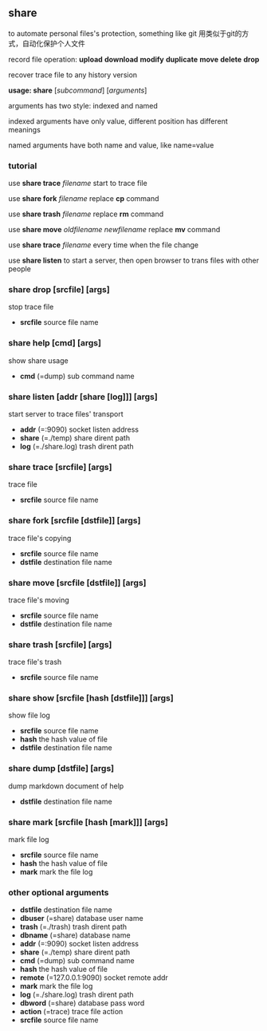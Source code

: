 ## share
to automate personal files's protection, something like git 用类似于git的方式，自动化保护个人文件

record file operation: **upload** **download** **modify** **duplicate** **move** **delete** **drop**

recover trace file to any history version

**usage: share** [*subcommand*] [*arguments*]

arguments has two style: indexed and named

indexed arguments have only value, different position has different meanings

named arguments have both name and value, like name=value

### tutorial
use **share trace** *filename* start to trace file

use **share fork** *filename* replace **cp** command

use **share trash** *filename* replace **rm** command

use **share move** *oldfilename* *newfilename* replace **mv** command

use **share trace** *filename* every time when the file change

use **share listen** to start a server, then open browser to trans files with other people

### share drop [srcfile] [args] 
stop trace file

* **srcfile** source file name

### share help [cmd] [args] 
show share usage 

* **cmd** (=dump) sub command name

### share listen [addr [share [log]]] [args] 
start server to trace files' transport

* **addr** (=:9090) socket listen address
* **share** (=./temp) share dirent path
* **log** (=./share.log) trash dirent path

### share trace [srcfile] [args] 
trace file

* **srcfile** source file name

### share fork [srcfile [dstfile]] [args] 
trace file's copying

* **srcfile** source file name
* **dstfile** destination file name

### share move [srcfile [dstfile]] [args] 
trace file's moving

* **srcfile** source file name
* **dstfile** destination file name

### share trash [srcfile] [args] 
trace file's trash

* **srcfile** source file name

### share show [srcfile [hash [dstfile]]] [args] 
show file log

* **srcfile** source file name
* **hash** the hash value of file
* **dstfile** destination file name

### share dump [dstfile] [args] 
dump markdown document of help

* **dstfile** destination file name

### share mark [srcfile [hash [mark]]] [args] 
mark file log

* **srcfile** source file name
* **hash** the hash value of file
* **mark** mark the file log

### other optional arguments

* **dstfile** destination file name
* **dbuser** (=share) database user name
* **trash** (=./trash) trash dirent path
* **dbname** (=share) database name
* **addr** (=:9090) socket listen address
* **share** (=./temp) share dirent path
* **cmd** (=dump) sub command name
* **hash** the hash value of file
* **remote** (=127.0.0.1:9090) socket remote addr
* **mark** mark the file log
* **log** (=./share.log) trash dirent path
* **dbword** (=share) database pass word
* **action** (=trace) trace file action
* **srcfile** source file name
